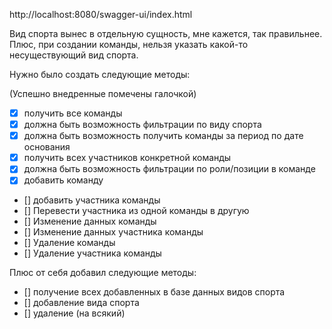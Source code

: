 http://localhost:8080/swagger-ui/index.html

Вид спорта вынес в отдельную сущность, мне кажется, так правильнее. Плюс, при создании команды, нельзя указать какой-то
несуществующий вид спорта.

Нужно было создать следующие методы:

(Успешно внедренные помечены галочкой)

- [x] получить все команды
- [x] должна быть возможность фильтрации по виду спорта
- [x] должна быть возможность получить команды за период по дате основания
- [x] получить всех участников конкретной команды
- [x] должна быть возможность фильтрации по роли/позиции в команде
- [x] добавить команду
- [] добавить участника команды
- [] Перевести участника из одной команды в другую
- [] Изменение данных команды
- [] Изменение данных участника команды
- [] Удаление команды
- [] Удаление участника команды

Плюс от себя добавил следующие методы:

- [] получение всех добавленных в базе данных видов спорта
- [] добавление вида спорта
- [] удаление (на всякий)